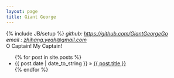 ```yaml
---
layout: page
title: Giant George 
---
```

{% include JB/setup %}
<i>github: https://github.com/GiantGeorgeGo</i>  
<i>email : zhihang.yeah@gmail.com</i>  
<h>O Captain! My Captain!</h>
<ul class="posts">
  {% for post in site.posts %}
    <li><span>{{ post.date | date_to_string }}</span> &raquo; <a href="{{ BASE_PATH }}{{ post.url }}">{{ post.title }}</a></li>
  {% endfor %}
</ul>

